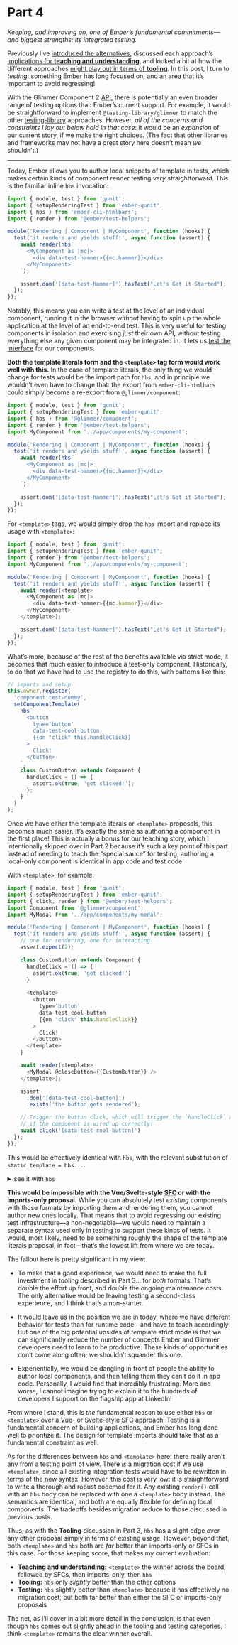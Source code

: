# Part 4

*Keeping, and improving on, one of Ember’s fundamental commitments—and biggest strengths: its integrated testing.*

Previously I’ve [introduced the alternatives](https://v5.chriskrycho.com/journal/ember-template-imports/part-1/), discussed each approach’s [implications for **teaching and understanding**](https://v5.chriskrycho.com/journal/ember-template-imports/part-2/), and looked a bit at how the different approaches [might play out in terms of **tooling**](https://v5.chriskrycho.com/journal/ember-template-imports/part-3/). In this post, I turn to *testing*: something Ember has long focused on, and an area that it’s important to avoid regressing!

<aside>

With the Glimmer Component 2 <abbr title="application programming interface">API</abbr>, there is potentially an even broader range of testing options than Ember’s current support. For example, it would be straightforward to implement `@testing-library/glimmer` to match the other [testing-library](https://testing-library.com) approaches. However, *all of the concerns and constraints I lay out below hold in that case*: it would be an *expansion* of our current story, if we make the right choices. (The fact that other libraries and frameworks may not have a great story here doesn’t mean *we* shouldn’t.)

</aside>

---

Today, Ember allows you to author local snippets of template in tests, which makes certain kinds of component render testing *very* straightforward. This is the familiar inline `hbs` invocation:

```js
import { module, test } from 'qunit';
import { setupRenderingTest } from 'ember-qunit';
import { hbs } from 'ember-cli-htmlbars';
import { render } from '@ember/test-helpers';

module('Rendering | Component | MyComponent', function (hooks) {
  test('it renders and yields stuff!', async function (assert) {
    await render(hbs`
      <MyComponent as |mc|>
        <div data-test-hammer>{{mc.hammer}}</div>
      </MyComponent>
    `);

    assert.dom('[data-test-hammer]').hasText("Let's Get it Started");
  });
});
```

Notably, this means you can write a test at the level of an individual component, running it in the browser *without* having to spin up the whole application at the level of an end-to-end test. This is very useful for testing components in isolation and exercising *just* their own API, without testing everything else any given component may be integrated in. It lets us [test the interface][tti] for our components.

[tti]: https://v4.chriskrycho.com/2019/test-the-interface.html

**Both the template literals form and the `<template>` tag form would work well with this.** In the case of template literals, the only thing we would change for tests would be the import path for `hbs`, and in principle we wouldn’t even have to change that: the export from `ember-cli-htmlbars` could simply become a re-export from `@glimmer/component`:

```js
import { module, test } from 'qunit';
import { setupRenderingTest } from 'ember-qunit';
import { hbs } from '@glimmer/component';
import { render } from '@ember/test-helpers';
import MyComponent from '../app/components/my-component';

module('Rendering | Component | MyComponent', function (hooks) {
  test('it renders and yields stuff!', async function (assert) {
    await render(hbs`
      <MyComponent as |mc|>
        <div data-test-hammer>{{mc.hammer}}</div>
      </MyComponent>
    `);

    assert.dom('[data-test-hammer]').hasText("Let's Get it Started");
  });
});
```

For `<template>` tags, we would simply drop the `hbs` import and replace its usage with `<template>`:

```js
import { module, test } from 'qunit';
import { setupRenderingTest } from 'ember-qunit';
import { render } from '@ember/test-helpers';
import MyComponent from '../app/components/my-component';

module('Rendering | Component | MyComponent', function (hooks) {
  test('it renders and yields stuff!', async function (assert) {
    await render(<template>
      <MyComponent as |mc|>
        <div data-test-hammer>{{mc.hammer}}</div>
      </MyComponent>
    </template>);

    assert.dom('[data-test-hammer]').hasText("Let's Get it Started");
  });
});
```

What’s more, because of the rest of the benefits available via strict mode, it becomes that much easier to introduce a test-only component. Historically, to do that we have had to use the registry to do this, with patterns like this:

```js
// imports and setup
this.owner.register(
  'component:test-dummy',
  setComponentTemplate(
    hbs`
      <button
        type='button'
        data-test-cool-button
        {{on "click" this.handleClick}}
      >
        Click!
      </button>
    `,
    class CustomButton extends Component {
      handleClick = () => {
        assert.ok(true, 'got clicked!');
      };
    }
  )
);
```

Once we have either the template literals or `<template>` proposals, this becomes much easier. It’s exactly the same as authoring a component in the first place! This is actually a bonus for our teaching story, which I intentionally skipped over in Part 2 because it’s such a key point of this part. Instead of needing to teach the “special sauce” for testing, authoring a local-only component is identical in app code and test code.

With `<template>`, for example:

```js
import { module, test } from 'qunit';
import { setupRenderingTest } from 'ember-qunit';
import { click, render } from '@ember/test-helpers';
import Component from '@glimmer/component';
import MyModal from '../app/components/my-modal';

module('Rendering | Component | MyComponent', function (hooks) {
  test('it renders and yields stuff!', async function (assert) {
    // one for rendering, one for interacting
    assert.expect(2);

    class CustomButton extends Component {
      handleClick = () => {
        assert.ok(true, 'got clicked!')
      }
      
      <template>
        <button
          type='button'
          data-test-cool-button
          {{on "click" this.handleClick}}
        >
          Click!
        </button>
      </template>
    }

    await render(<template>
      <MyModal @closeButton={{CustomButton}} />
    </template>);

    assert
      .dom('[data-test-cool-button]')
      .exists('the button gets rendered');

    // Trigger the button click, which will trigger the `handleClick` assertion
    // if the component is wired up correctly!
    await click('[data-test-cool-button]')
  });
});
```

This would be effectively identical with `hbs`, with the relevant substitution of `static template = hbs...`.

<details><summary>see it with <code>hbs</code></summary>

```js
import { module, test } from 'qunit';
import { setupRenderingTest } from 'ember-qunit';
import { click, render } from '@ember/test-helpers';
import Component, { hbs } from '@glimmer/component';
import MyModal from '../app/components/my-modal';

module('Rendering | Component | MyComponent', function (hooks) {
  test('it renders and yields stuff!', async function (assert) {
    // one for rendering, one for interacting
    assert.expect(2);

    class CustomButton extends Component {
      handleClick = () => {
        assert.ok(true, 'got clicked!')
      }
      
      static template = hbs`
        <button
          type='button'
          data-test-cool-button
          {{on "click" this.handleClick}}
        >
          Click!
        </button>
      `;
    }

    await render(hbs`
      <MyModal @closeButton={{CustomButton}} />
    `);

    assert
      .dom('[data-test-cool-button]')
      .exists('the button gets rendered');

    // Trigger the button click, which will trigger the `handleClick` assertion
    // if the component is wired up correctly!
    await click('[data-test-cool-button]')
  });
});
```

</details>

**This would be impossible with the Vue/Svelte-style <abbr title="single-file component">SFC</abbr> or with the imports-only proposal.** While you can absolutely test *existing* components with those formats by importing them and rendering them, you cannot author new ones locally. That means that to avoid regressing our existing test infrastructure—a non-negotiable—we would need to maintain a separate syntax used only in testing to support these kinds of tests.  It would, most likely, need to be something roughly the shape of the template literals proposal, in fact—that’s the lowest lift from where we are today.

The fallout here is pretty significant in my view:

- To make that a good experience, we would need to make the full investment in tooling described in Part 3… for *both* formats. That’s double the effort up front, and double the ongoing maintenance costs. The only alternative would be leaving testing a second-class experience, and I think that’s a non-starter.

- It would leave us in the position we are in today, where we have different behavior for tests than for runtime code—and have to teach accordingly. But one of the big potential upsides of template strict mode is that we can significantly reduce the number of concepts Ember and Glimmer developers need to learn to be productive. These kinds of opportunities don’t come along often; we shouldn’t squander this one.

- Experientially, we would be dangling in front of people the ability to author local components, and then telling them they can’t do it in app code. Personally, I would find that incredibly frustrating. More and worse, I cannot imagine trying to explain it to the hundreds of developers I support on the flagship app at LinkedIn!

From where I stand, this is *the* fundamental reason to use either `hbs` or `<template>` over a Vue- or Svelte-style <abbr title="single-file component">SFC</abbr> approach. Testing is a fundamental concern of building applications, and Ember has long done well to prioritize it. The design for template imports should take that as a fundamental constraint as well.

As for the differences between `hbs` and `<template>` here: there really aren’t any from a testing point of view. There *is* a migration cost if we use `<template>`, since all existing integration tests would have to be rewritten in terms of the new syntax. However, this cost is very low: it is straightforward to write a thorough and robust codemod for it. Any existing `render()` call with an `hbs` body can be replaced with one a `<template>` body instead. The semantics are identical, and both are equally flexible for defining local components. The tradeoffs besides migration reduce to those discussed in previous posts.

Thus, as with the **Tooling** discussion in Part 3, `hbs` has a slight edge over any other proposal simply in terms of existing usage. However, beyond that, both `<template>` and `hbs` both are *far* better than imports-only or <abbr>SFC</abbr>s in this case. For those keeping score, that makes my current evaluation:

- **Teaching and understanding:** `<template>` the winner across the board, followed by <abbr>SFC</abbr>s, then imports-only, then `hbs`
- **Tooling:** `hbs` only *slightly* better than the other options
- **Testing:** `hbs` slightly better than `<template>` because it has effectively no migration cost; but both far better than either the <abbr>SFC</abbr> or imports-only proposals

The net, as I’ll cover in a bit more detail in the conclusion, is that even though `hbs` comes out slightly ahead in the tooling and testing categories, I think `<template>` remains the clear winner overall.

